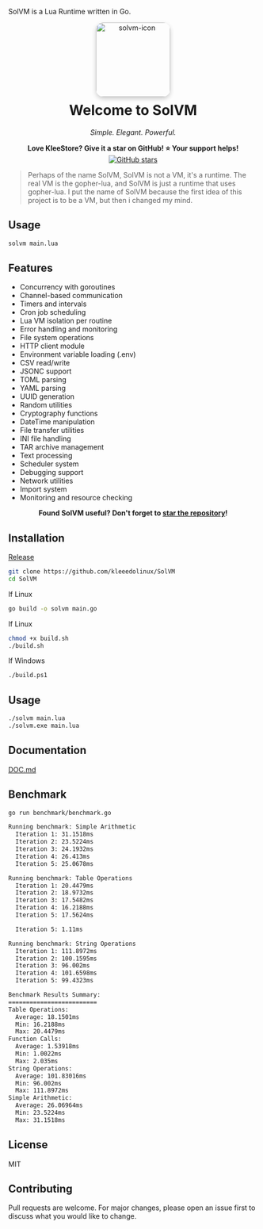 SolVM is a Lua Runtime written in Go.
<div align="center">
  <img src="https://github.com/user-attachments/assets/420980fd-902e-4167-b8ba-b9ad8cb2b50c" alt="solvm-icon" width="150" style="border-radius: 15px; box-shadow: 0 4px 10px rgba(0,0,0,0.2);" />
  <h1 style="margin-top: 10px;">Welcome to SolVM</h1>
  <p><em>Simple. Elegant. Powerful.</em></p>
</div>
<p align="center">
  <strong>Love KleeStore? Give it a star on GitHub! ⭐ Your support helps!</strong><br/>
  <a href="https://github.com/kleeedolinux/solvm">
    <img src="https://img.shields.io/github/stars/kleeedolinux/solvm?style=social" alt="GitHub stars">
  </a>
</p>

> Perhaps of the name SolVM, SolVM is not a VM, it's a runtime. The real VM is the gopher-lua, and SolVM is just a runtime that uses gopher-lua. I put the name of SolVM because the first idea of this project is to be a VM, but then i changed my mind.

## Usage

```bash
solvm main.lua
```

## Features
- Concurrency with goroutines  
- Channel-based communication  
- Timers and intervals  
- Cron job scheduling  
- Lua VM isolation per routine  
- Error handling and monitoring  
- File system operations  
- HTTP client module  
- Environment variable loading (.env)  
- CSV read/write  
- JSONC support  
- TOML parsing  
- YAML parsing  
- UUID generation  
- Random utilities  
- Cryptography functions  
- DateTime manipulation  
- File transfer utilities  
- INI file handling  
- TAR archive management  
- Text processing  
- Scheduler system  
- Debugging support  
- Network utilities  
- Import system  
- Monitoring and resource checking  


<p align="center">
  <strong>Found SolVM useful? Don't forget to <a href="https://github.com/kleeedolinux/solvm">star the repository</a>!</strong>
</p>


## Installation
[Release](https://github.com/kleeedolinux/SolVM/releases)
```bash
git clone https://github.com/kleeedolinux/SolVM
cd SolVM
```

If Linux
```bash
go build -o solvm main.go
```

If Linux
```bash
chmod +x build.sh
./build.sh
```

If Windows
```bash
./build.ps1
```

## Usage
```bash
./solvm main.lua
./solvm.exe main.lua
```

## Documentation
[DOC.md](DOC.md)

## Benchmark
```bash
go run benchmark/benchmark.go
```
```bash
Running benchmark: Simple Arithmetic       
  Iteration 1: 31.1518ms
  Iteration 2: 23.5224ms
  Iteration 3: 24.1932ms
  Iteration 4: 26.413ms
  Iteration 5: 25.0678ms

Running benchmark: Table Operations        
  Iteration 1: 20.4479ms
  Iteration 2: 18.9732ms
  Iteration 3: 17.5482ms
  Iteration 4: 16.2188ms
  Iteration 5: 17.5624ms

  Iteration 5: 1.11ms

Running benchmark: String Operations       
  Iteration 1: 111.8972ms
  Iteration 2: 100.1595ms
  Iteration 3: 96.002ms
  Iteration 4: 101.6598ms
  Iteration 5: 99.4323ms

Benchmark Results Summary:
=========================
Table Operations:
  Average: 18.1501ms
  Min: 16.2188ms
  Max: 20.4479ms
Function Calls:
  Average: 1.53918ms
  Min: 1.0022ms
  Max: 2.035ms
String Operations:
  Average: 101.83016ms
  Min: 96.002ms
  Max: 111.8972ms
Simple Arithmetic:
  Average: 26.06964ms
  Min: 23.5224ms
  Max: 31.1518ms
```	

## License
MIT

## Contributing
Pull requests are welcome. For major changes, please open an issue first to discuss what you would like to change.
